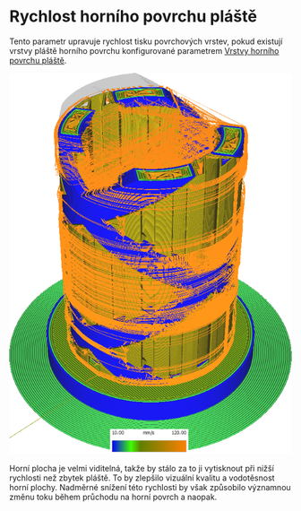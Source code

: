 Rychlost horního povrchu pláště
====
Tento parametr upravuje rychlost tisku povrchových vrstev, pokud existují vrstvy pláště horního povrchu konfigurované parametrem [Vrstvy horního povrchu pláště](../top_bottom/roofing_layer_count.md).

![Různé struktury tištěné různými rychlostmi](../../../articles/images/speed_difference.png)

Horní plocha je velmi viditelná, takže by stálo za to ji vytisknout při nižší rychlosti než zbytek pláště. To by zlepšilo vizuální kvalitu a vodotěsnost horní plochy. Nadměrné snížení této rychlosti by však způsobilo významnou změnu toku během průchodu na horní povrch a naopak.